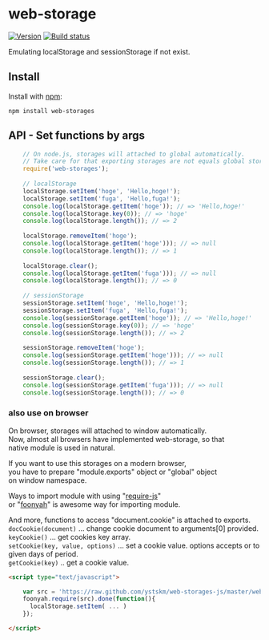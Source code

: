 # web-storage
  
[![Version](https://badge.fury.io/js/web-storages.png)](https://npmjs.org/package/web-storages)
[![Build status](https://travis-ci.org/ystskm/web-storages-js.png)](https://travis-ci.org/ystskm/web-storages-js)  
  
Emulating localStorage and sessionStorage if not exist. 

## Install

Install with [npm](http://npmjs.org/):

    npm install web-storages
    
## API - Set functions by args

```js
    // On node.js, storages will attached to global automatically.
    // Take care for that exporting storages are not equals global storages.
    require('web-storages');
    
    // localStorage
    localStorage.setItem('hoge', 'Hello,hoge!');
    localStorage.setItem('fuga', 'Hello,fuga!');
    console.log(localStorage.getItem('hoge')); // => 'Hello,hoge!'
    console.log(localStorage.key(0)); // => 'hoge'
    console.log(localStorage.length()); // => 2
    
    localStorage.removeItem('hoge');
    console.log(localStorage.getItem('hoge'))); // => null
    console.log(localStorage.length()); // => 1
    
    localStorage.clear();
    console.log(localStorage.getItem('fuga'))); // => null
    console.log(localStorage.length()); // => 0
    
    // sessionStorage
    sessionStorage.setItem('hoge', 'Hello,hoge!');
    sessionStorage.setItem('fuga', 'Hello,fuga!');
    console.log(sessionStorage.getItem('hoge')); // => 'Hello,hoge!'
    console.log(sessionStorage.key(0)); // => 'hoge'
    console.log(sessionStorage.length()); // => 2
    
    sessionStorage.removeItem('hoge');
    console.log(sessionStorage.getItem('hoge'))); // => null
    console.log(sessionStorage.length()); // => 1
    
    sessionStorage.clear();
    console.log(sessionStorage.getItem('fuga'))); // => null
    console.log(sessionStorage.length()); // => 0
```
    
### also use on browser
  
On browser, storages will attached to window automatically.  
Now, almost all browsers have implemented web-storage, so that  
native module is used in natural.  
  
If you want to use this storages on a modern browser,  
you have to prepare "module.exports" object or "global" object  
on window namespace.  
  
Ways to import module with using "[require-js](http://requirejs.org/)"  
or "[foonyah](http://liberty-technology.biz/foonyahstation/docs/)" is awesome way for importing module.
  
And more, functions to access "document.cookie" is attached to exports.  
`docCookie(document)` ... change cookie document to arguments[0] provided.  
`keyCookie()` ... get cookies key array.  
`setCookie(key, value, options)` ... set a cookie value. options accepts <Object> or <Number> to given days of period.  
`getCookie(key)` .. get a cookie value.  
  
```html
<script type="text/javascript">

    var src = 'https://raw.github.com/ystskm/web-storages-js/master/web-storages.js';
    foonyah.require(src).done(function(){
      localStorage.setItem( ... )
    });

</script>
```

